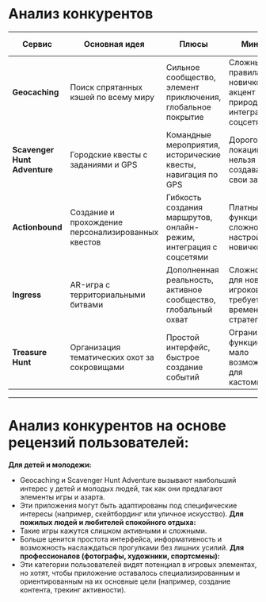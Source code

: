 # Анализ конкурентов

| Сервис                  | Основная идея                  | Плюсы                                     | Минусы                                    | Целевая аудитория              |
|-------------------------|--------------------------------|------------------------------------------|------------------------------------------|--------------------------------|
| **Geocaching**           | Поиск спрятанных кэшей по всему миру | Сильное сообщество, элемент приключения, глобальное покрытие | Сложные правила для новичков, акцент на природу, нет интеграции с соцсетями | Опытные искатели приключений   |
| **Scavenger Hunt Adventure** | Городские квесты с заданиями и GPS  | Командные мероприятия, исторические квесты, навигация по GPS | Дорого, мало локаций, нельзя создавать свои задания | Корпоративные и туристические группы |
| **Actionbound**          | Создание и прохождение персонализированных квестов | Гибкость создания маршрутов, онлайн-режим, интеграция с соцсетями | Платные функции, сложность настройки для новичков | Преподаватели, команды, студенты |
| **Ingress**              | AR-игра с территориальными битвами  | Дополненная реальность, активное сообщество, глобальный охват | Сложность для новых игроков, требует времени и стратегии | Геймеры, любители технологий   |
| **Treasure Hunt**        | Организация тематических охот за сокровищами | Простой интерфейс, быстрое создание событий | Ограниченный функционал, мало возможностей для кастомизации | Семьи, друзья, туристы         |

---
# Анализ конкурентов на основе рецензий пользователей:
**Для детей и молодежи:**
- Geocaching и Scavenger Hunt Adventure вызывают наибольший интерес у детей и молодых людей, так как они предлагают элементы игры и азарта.
- Эти приложения могут быть адаптированы под специфические интересы (например, скейтбординг или уличное искусство).
**Для пожилых людей и любителей спокойного отдыха:**
- Такие игры кажутся слишком активными и сложными.
- Больше ценится простота интерфейса, информативность и возможность наслаждаться прогулками без лишних усилий.
**Для профессионалов (фотографы, художники, спортсмены):**
- Эти категории пользователей видят потенциал в игровых элементах, но хотят, чтобы приложение оставалось специализированным и ориентированным на их основные цели (например, создание контента, трекинг активности).
